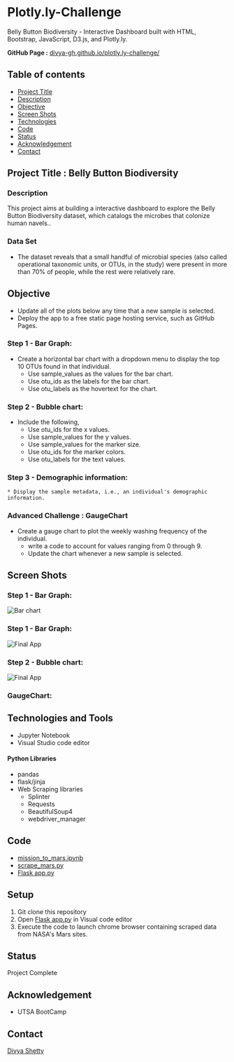 # Plotly.ly-ChallengeBelly Button Biodiversity  - Interactive Dashboard built with HTML, Bootstrap, JavaScript, D3.js, and Plotly.ly.__GitHub Page :__ [divya-gh.github.io/plotly.ly-challenge/](divya-gh.github.io/plotly.ly-challenge/)## Table of contents* [Project Title ](#project-title)* [Description](#description)* [Objective](#objective)* [Screen Shots](#screen-shots)* [Technologies](#technologies)* [Code](#code)* [Status](#status)* [Acknowledgement ](#acknowledgement )* [Contact](#contact)## Project Title : Belly Button Biodiversity ### Description This project aims at building a interactive dashboard to explore the Belly Button Biodiversity dataset, which catalogs the microbes that colonize human navels..### Data Set- The dataset reveals that a small handful of microbial species (also called operational taxonomic units, or OTUs, in the study) were present in more than 70% of people, while the rest were relatively rare.## Objective- Update all of the plots below any time that a new sample is selected.- Deploy the app to a free static page hosting service, such as GitHub Pages.### Step 1 - Bar Graph:- Create a horizontal bar chart with a dropdown menu to display the top 10 OTUs found in that individual.	* Use sample_values as the values for the bar chart.	* Use otu_ids as the labels for the bar chart.	* Use otu_labels as the hovertext for the chart.### Step 2 - Bubble chart: - Include the following,	* Use otu_ids for the x values.	* Use sample_values for the y values.	* Use sample_values for the marker size.	* Use otu_ids for the marker colors.	* Use otu_labels for the text values.### Step 3 - Demographic information:	* Display the sample metadata, i.e., an individual's demographic information.### Advanced Challenge : GaugeChart- Create a gauge chart to plot the weekly washing frequency of the individual.	* write a code to account for values ranging from 0 through 9.	* Update the chart whenever a new sample is selected.	## Screen Shots### Step 1 - Bar Graph:![Bar chart](./Missions_to_Mars/Images/final_app.png)### Step 1 - Bar Graph:![Final App](./Missions_to_Mars/Images/final_app.png)### Step 2 - Bubble chart: ![Final App](./Missions_to_Mars/Images/final_app.png)###  GaugeChart: ## Technologies and Tools* Jupyter Notebook* Visual Studio code editor#### Python Libraries* pandas* flask/jinja* Web Scraping libraries	* Splinter	* Requests	* BeautifulSoup4	* webdriver_manager		## Code - [mission_to_mars.ipynb](/Missions_to_Mars/mission_to_mars.ipynb)- [scrape_mars.py](/Missions_to_Mars/scrape_mars.py)- [Flask app.py](/Missions_to_Mars/app.py)## Setup1. Git clone this repository2. Open [Flask app.py](/Missions_to_Mars/app.py) in Visual code editor4. Execute the code to launch chrome browser containing scraped data from NASA's Mars sites.## StatusProject Complete## Acknowledgement - UTSA BootCamp## Contact [Divya Shetty](https://github.com/divya-gh) 